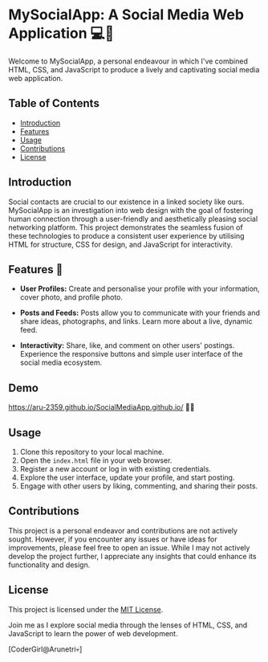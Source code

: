 # MySocialApp: A Social Media Web Application :computer::link:
Welcome to MySocialApp, a personal endeavour in which I've combined HTML, CSS, and JavaScript to produce a lively and captivating social media web application.
## Table of Contents

- [Introduction](#introduction)
- [Features](#features)
- [Usage](#usage)
- [Contributions](#contributions)
- [License](#license)

## Introduction

Social contacts are crucial to our existence in a linked society like ours. MySocialApp is an investigation into web design with the goal of fostering human connection through a user-friendly and aesthetically pleasing social networking platform. This project demonstrates the seamless fusion of these technologies to produce a consistent user experience by utilising HTML for structure, CSS for design, and JavaScript for interactivity.

## Features 🐹

- **User Profiles:** Create and personalise your profile with your information, cover photo, and profile photo.

- **Posts and Feeds:** Posts allow you to communicate with your friends and share ideas, photographs, and links. Learn more about a live, dynamic feed.

- **Interactivity:** Share, like, and comment on other users' postings. Experience the responsive buttons and simple user interface of the social media ecosystem.

## Demo
https://aru-2359.github.io/SocialMediaApp.github.io/ 🐋🐋

## Usage

1. Clone this repository to your local machine.
2. Open the `index.html` file in your web browser.
3. Register a new account or log in with existing credentials.
4. Explore the user interface, update your profile, and start posting.
5. Engage with other users by liking, commenting, and sharing their posts.

## Contributions

This project is a personal endeavor and contributions are not actively sought. However, if you encounter any issues or have ideas for improvements, please feel free to open an issue. While I may not actively develop the project further, I appreciate any insights that could enhance its functionality and design.

## License

This project is licensed under the [MIT License](LICENSE).

Join me as I explore social media through the lenses of HTML, CSS, and JavaScript to learn the power of web development.

[CoderGirl@Arunetri💀]

